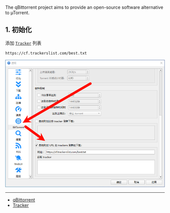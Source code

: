 The qBittorrent project aims to provide an open-source software alternative to µTorrent.

## 1. 初始化

添加 [`Tracker`](https://github.com/XIU2/TrackersListCollection/blob/master/README-ZH.md) 列表

```
https://cf.trackerslist.com/best.txt
```

![添加 Tracker 列表](./../../../../../images/qBittorrent/%E6%B7%BB%E5%8A%A0%20Tracker%20%E5%88%97%E8%A1%A8.png)

---

- [qBittorrent](https://www.qbittorrent.org/)
- [Tracker](https://github.com/XIU2/TrackersListCollection/blob/master/README-ZH.md)